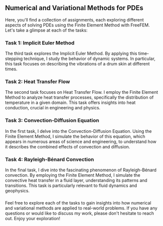 ## Numerical and Variational Methods for PDEs

Here, you'll find a collection of assignments, each exploring different aspects of solving PDEs using the Finite Element Method with FreeFEM.
Let's take a glimpse at each of the tasks:

### Task 1: Implicit Euler Method

The third task explores the Implicit Euler Method. By applying this time-stepping technique, I study the behavior of dynamic systems.
In particular, this task focuses on describing the vibrations of a drum skin at different times.


### Task 2: Heat Transfer Flow

The second task focuses on Heat Transfer Flow. I employ the Finite Element Method to analyze heat transfer processes, specifically the distribution 
of temperature in a given domain. This task offers insights into heat conduction, crucial in engineering and physics.


### Task 3: Convection-Diffusion Equation

In the first task, I delve into the Convection-Diffusion Equation. Using the Finite Element Method, I simulate the behavior of this equation,
which appears in numerous areas of science and engineering, to understand how it describes the combined effects of convection and diffusion.


### Task 4: Rayleigh-Bénard Convection

In the final task, I dive into the fascinating phenomenon of Rayleigh-Bénard convection. By employing the Finite Element Method,
I simulate the convective heat transfer in a fluid layer, understanding its patterns and transitions. This task is particularly relevant to fluid dynamics and geophysics.

###
Feel free to explore each of the tasks to gain insights into how numerical and variational methods are applied to real-world problems. If you have any questions or would like to discuss my work, please don't hesitate to reach out. Enjoy your exploration!
